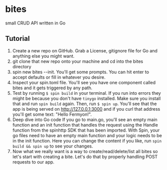 # bites

small CRUD API written in Go

## Tutorial

1. Create a new repo on GitHub. Grab a License, gitignore file for Go and anything else you might want.
2. git clone that new repo onto your machine and cd into the bites directory
3. spin new bites --init. You'll get some prompts. You can hit enter to accept defaults or fill in whatever you desire.
4. Inspect your spin.toml file. You'll see you have one component called bites and it gets triggered by any path.
5. Test by running `$ spin build` in your terminal. If you run into errors they might be because you don't have `tinygo` installed. Make sure you install that and run `spin build` again. Then, run `$ spin up`. You'll see that the app is being served on http://127.0.0.1:3000 and if you curl that address you'll get some text: "Hello Fermyon!".
6. Deep dive into Go code
If you go to main.go, you'll see an empty main function and an init function that handles the request using the Handle function from the spinhttp SDK that has been imported. With Spin, your go files need to have an empty main function and your logic needs to be in the init function. Here you can change the content if you like, run `spin build && spin up` to see your changes.
7. Now what we really want is a way to create/read/delete/list all bites so let's start with creating a bite. Let's do that by properly handling POST requests to our app.